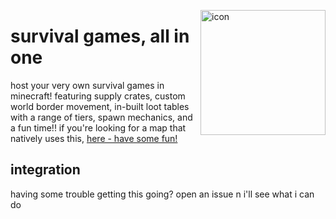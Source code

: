 <img
    align="right" alt="icon" width="200px"
    src="https://github.com/katelyynn/survival-games/assets/46572320/4fb5fa57-0511-4223-a706-bfa6d894a460"
/>

# survival games, all in one

host your very own survival games in minecraft! featuring supply crates, custom world border movement,
in-built loot tables with a range of tiers, spawn mechanics, and a fun time!! if you're looking for a
map that natively uses this, [here - have some fun!](https://gsot.plexion.dev/library/survivalgamesmap)

## integration

having some trouble getting this going? open an issue n i'll see what i can do
